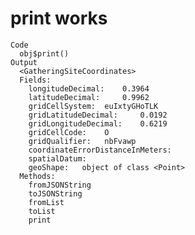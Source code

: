 # print works

    Code
      obj$print()
    Output
      <GatheringSiteCoordinates>
      Fields:
      	longitudeDecimal:	 0.3964 
      	latitudeDecimal:	 0.9962 
      	gridCellSystem:	 euIxtyGHoTLK 
      	gridLatitudeDecimal:	 0.0192 
      	gridLongitudeDecimal:	 0.6219 
      	gridCellCode:	 O 
      	gridQualifier:	 nbFvawp 
      	coordinateErrorDistanceInMeters:	 
      	spatialDatum:	 
      	geoShape:	object of class <Point> 
      Methods:
      	fromJSONString
      	toJSONString
      	fromList
      	toList
      	print

